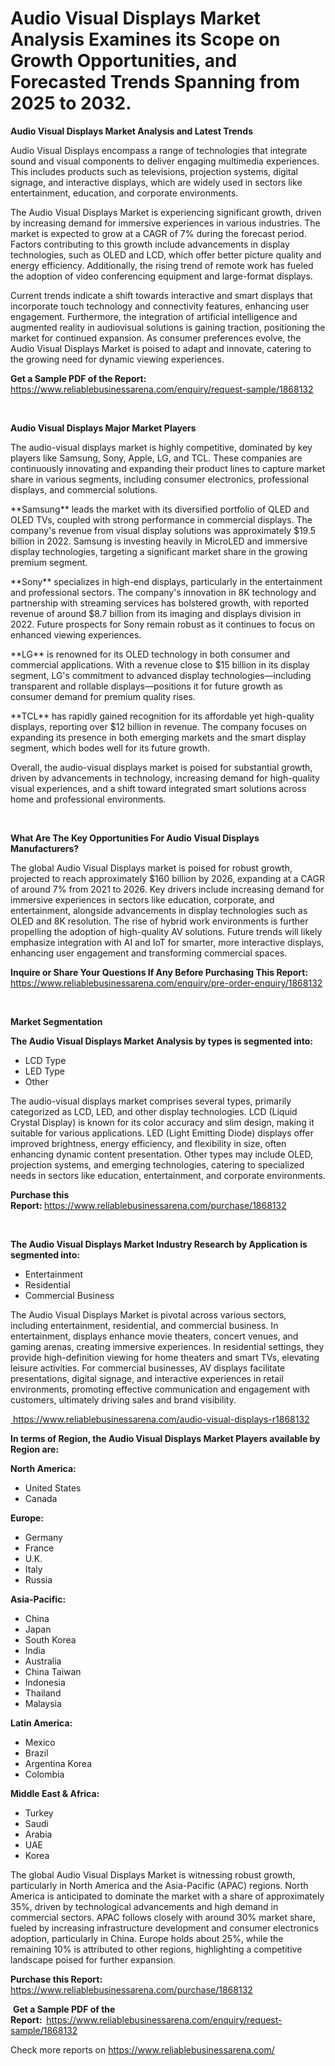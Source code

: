 <p><h1>Audio Visual Displays Market Analysis Examines its Scope on Growth Opportunities, and Forecasted Trends Spanning from 2025 to 2032.</h1></p><p><strong>Audio Visual Displays Market Analysis and Latest Trends</strong></p>
<p><p>Audio Visual Displays encompass a range of technologies that integrate sound and visual components to deliver engaging multimedia experiences. This includes products such as televisions, projection systems, digital signage, and interactive displays, which are widely used in sectors like entertainment, education, and corporate environments.</p><p>The Audio Visual Displays Market is experiencing significant growth, driven by increasing demand for immersive experiences in various industries. The market is expected to grow at a CAGR of 7% during the forecast period. Factors contributing to this growth include advancements in display technologies, such as OLED and LCD, which offer better picture quality and energy efficiency. Additionally, the rising trend of remote work has fueled the adoption of video conferencing equipment and large-format displays.</p><p>Current trends indicate a shift towards interactive and smart displays that incorporate touch technology and connectivity features, enhancing user engagement. Furthermore, the integration of artificial intelligence and augmented reality in audiovisual solutions is gaining traction, positioning the market for continued expansion. As consumer preferences evolve, the Audio Visual Displays Market is poised to adapt and innovate, catering to the growing need for dynamic viewing experiences.</p></p>
<p><strong>Get a Sample PDF of the Report:&nbsp;</strong> <a href="https://www.reliablebusinessarena.com/enquiry/request-sample/1868132?utm_campaign=2805&utm_medium=2&utm_source=Github&utm_content=ia&utm_term=04042025&utm_id=audio-visual-displays">https://www.reliablebusinessarena.com/enquiry/request-sample/1868132</a></p>
<p>&nbsp;</p>
<p><strong>Audio Visual Displays Major Market Players</strong></p>
<p><p>The audio-visual displays market is highly competitive, dominated by key players like Samsung, Sony, Apple, LG, and TCL. These companies are continuously innovating and expanding their product lines to capture market share in various segments, including consumer electronics, professional displays, and commercial solutions.</p><p>**Samsung** leads the market with its diversified portfolio of QLED and OLED TVs, coupled with strong performance in commercial displays. The company's revenue from visual display solutions was approximately $19.5 billion in 2022. Samsung is investing heavily in MicroLED and immersive display technologies, targeting a significant market share in the growing premium segment.</p><p>**Sony** specializes in high-end displays, particularly in the entertainment and professional sectors. The company's innovation in 8K technology and partnership with streaming services has bolstered growth, with reported revenue of around $8.7 billion from its imaging and displays division in 2022. Future prospects for Sony remain robust as it continues to focus on enhanced viewing experiences.</p><p>**LG** is renowned for its OLED technology in both consumer and commercial applications. With a revenue close to $15 billion in its display segment, LG's commitment to advanced display technologies—including transparent and rollable displays—positions it for future growth as consumer demand for premium quality rises.</p><p>**TCL** has rapidly gained recognition for its affordable yet high-quality displays, reporting over $12 billion in revenue. The company focuses on expanding its presence in both emerging markets and the smart display segment, which bodes well for its future growth.</p><p>Overall, the audio-visual displays market is poised for substantial growth, driven by advancements in technology, increasing demand for high-quality visual experiences, and a shift toward integrated smart solutions across home and professional environments.</p></p>
<p>&nbsp;</p>
<p><strong>What Are The Key Opportunities For Audio Visual Displays Manufacturers?</strong></p>
<p><p>The global Audio Visual Displays market is poised for robust growth, projected to reach approximately $160 billion by 2026, expanding at a CAGR of around 7% from 2021 to 2026. Key drivers include increasing demand for immersive experiences in sectors like education, corporate, and entertainment, alongside advancements in display technologies such as OLED and 8K resolution. The rise of hybrid work environments is further propelling the adoption of high-quality AV solutions. Future trends will likely emphasize integration with AI and IoT for smarter, more interactive displays, enhancing user engagement and transforming commercial spaces.</p></p>
<p><strong>Inquire or Share Your Questions If Any Before Purchasing This Report:</strong> <a href="https://www.reliablebusinessarena.com/enquiry/pre-order-enquiry/1868132?utm_campaign=2805&utm_medium=2&utm_source=Github&utm_content=ia&utm_term=04042025&utm_id=audio-visual-displays">https://www.reliablebusinessarena.com/enquiry/pre-order-enquiry/1868132</a></p>
<p>&nbsp;</p>
<p><strong>Market Segmentation</strong></p>
<p><strong>The Audio Visual Displays Market Analysis by types is segmented into:</strong></p>
<p><ul><li>LCD Type</li><li>LED Type</li><li>Other</li></ul></p>
<p><p>The audio-visual displays market comprises several types, primarily categorized as LCD, LED, and other display technologies. LCD (Liquid Crystal Display) is known for its color accuracy and slim design, making it suitable for various applications. LED (Light Emitting Diode) displays offer improved brightness, energy efficiency, and flexibility in size, often enhancing dynamic content presentation. Other types may include OLED, projection systems, and emerging technologies, catering to specialized needs in sectors like education, entertainment, and corporate environments.</p></p>
<p><strong>Purchase this Report:&nbsp;</strong><a href="https://www.reliablebusinessarena.com/purchase/1868132?utm_campaign=2805&utm_medium=2&utm_source=Github&utm_content=ia&utm_term=04042025&utm_id=audio-visual-displays">https://www.reliablebusinessarena.com/purchase/1868132</a></p>
<p>&nbsp;</p>
<p><strong>The Audio Visual Displays Market Industry Research by Application is segmented into:</strong></p>
<p><ul><li>Entertainment</li><li>Residential</li><li>Commercial Business</li></ul></p>
<p><p>The Audio Visual Displays Market is pivotal across various sectors, including entertainment, residential, and commercial business. In entertainment, displays enhance movie theaters, concert venues, and gaming arenas, creating immersive experiences. In residential settings, they provide high-definition viewing for home theaters and smart TVs, elevating leisure activities. For commercial businesses, AV displays facilitate presentations, digital signage, and interactive experiences in retail environments, promoting effective communication and engagement with customers, ultimately driving sales and brand visibility.</p></p>
<p><a href="https://www.reliablebusinessarena.com/audio-visual-displays-r1868132?utm_campaign=2805&utm_medium=2&utm_source=Github&utm_content=ia&utm_term=04042025&utm_id=audio-visual-displays">&nbsp;https://www.reliablebusinessarena.com/audio-visual-displays-r1868132</a></p>
<p><strong>In terms of Region, the Audio Visual Displays Market Players available by Region are:</strong></p>
<p>
    <p> <strong> North America: </strong>
        <ul>
            <li>United States</li>
            <li>Canada</li>
        </ul>
        </p> 
    <p> <strong> Europe: </strong>
        <ul>
            <li>Germany</li>
            <li>France</li>
            <li>U.K.</li>
            <li>Italy</li>
            <li>Russia</li>
        </ul>
        </p> 
    <p> <strong> Asia-Pacific: </strong>
        <ul>
            <li>China</li>
            <li>Japan</li>
            <li>South Korea</li>
            <li>India</li>
            <li>Australia</li>
            <li>China Taiwan</li>
            <li>Indonesia</li>
            <li>Thailand</li>
            <li>Malaysia</li>
        </ul>
        </p> 
    <p> <strong> Latin America: </strong>
        <ul>
            <li>Mexico</li>
            <li>Brazil</li>
            <li>Argentina Korea</li>
            <li>Colombia</li>
        </ul>
        </p> 
    <p> <strong> Middle East & Africa: </strong>
        <ul>
            <li>Turkey</li>
            <li>Saudi</li>
            <li>Arabia</li>
            <li>UAE</li>
            <li>Korea</li>
        </ul>
    </p>
    </p>
<p><p>The global Audio Visual Displays Market is witnessing robust growth, particularly in North America and the Asia-Pacific (APAC) regions. North America is anticipated to dominate the market with a share of approximately 35%, driven by technological advancements and high demand in commercial sectors. APAC follows closely with around 30% market share, fueled by increasing infrastructure development and consumer electronics adoption, particularly in China. Europe holds about 25%, while the remaining 10% is attributed to other regions, highlighting a competitive landscape poised for further expansion.</p></p>
<p><strong>Purchase this Report: </strong><a href="https://www.reliablebusinessarena.com/purchase/1868132?utm_campaign=2805&utm_medium=2&utm_source=Github&utm_content=ia&utm_term=04042025&utm_id=audio-visual-displays">https://www.reliablebusinessarena.com/purchase/1868132</a></p>
<p>&nbsp;<strong>Get a Sample PDF of the Report:&nbsp;&nbsp;</strong><a href="https://www.reliablebusinessarena.com/enquiry/request-sample/1868132?utm_campaign=2805&utm_medium=2&utm_source=Github&utm_content=ia&utm_term=04042025&utm_id=audio-visual-displays">https://www.reliablebusinessarena.com/enquiry/request-sample/1868132</a></p>
<p><strong></strong></p>
<p>Check more reports on <a href="https://www.reliablebusinessarena.com/?utm_campaign=2805&utm_medium=2&utm_source=Github&utm_content=ia&utm_term=04042025&utm_id=audio-visual-displays">https://www.reliablebusinessarena.com/</a></p>